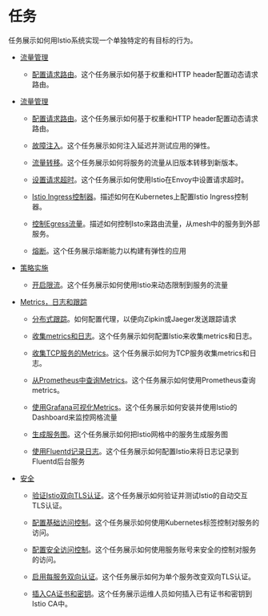# 任务

任务展示如何用Istio系统实现一个单独特定的有目标的行为。

* [流量管理](traffic-management-v1alpha3/index.md)

  * [配置请求路由](traffic-management-v1alpha3/request-routing.md)。这个任务展示如何基于权重和HTTP header配置动态请求路由。

* [流量管理](traffic-management/index.md)

  * [配置请求路由](traffic-management/request-routing.md)。这个任务展示如何基于权重和HTTP header配置动态请求路由。

  * [故障注入](traffic-management/fault-injection.md)。这个任务展示如何注入延迟并测试应用的弹性。

  * [流量转移](traffic-management/traffic-shifting.md)。这个任务展示如何将服务的流量从旧版本转移到新版本。

  * [设置请求超时](traffic-management/request-timeouts.md)。这个任务展示如何使用Istio在Envoy中设置请求超时。

  * [Istio Ingress控制器](traffic-management/ingress.md)。描述如何在Kubernetes上配置Istio Ingress控制器。

  * [控制Egress流量](traffic-management/egress.md)。描述如何控制Isto来路由流量，从mesh中的服务到外部服务。

  * [熔断](traffic-management/circuit-breaking.md)。这个任务展示熔断能力以构建有弹性的应用

* [策略实施](policy-enforcement/index.md)

  * [开启限流](policy-enforcement/rate-limiting.md)。这个任务展示如何使用Istio来动态限制到服务的流量

* [Metrics，日志和跟踪](telemetry/index.md)

  * [分布式跟踪](telemetry/distributed-tracing.md)。如何配置代理，以便向Zipkin或Jaeger发送跟踪请求

  * [收集metrics和日志](telemetry/metrics-logs.md)。这个任务展示如何配置Istio来收集metrics和日志。

  * [收集TCP服务的Metrics](telemetry/tcp-metrics.md)。这个任务展示如何为TCP服务收集metrics和日志。

  * [从Prometheus中查询Metrics](telemetry/querying-metrics.md)。这个任务展示如何使用Prometheus查询metrics。

  * [使用Grafana可视化Metrics](telemetry/using-istio-dashboard.md)。这个任务展示如何安装并使用Istio的Dashboard来监控网格流量

  * [生成服务图](telemetry/servicegraph.md)。这个任务展示如何把Istio网格中的服务生成服务图

  * [使用Fluentd记录日志](telemetry/fluentd.md)。这个任务展示如何配置Istio来将日志记录到Fluentd后台服务

* [安全](security/index.md)

  * [验证Istio双向TLS认证](security/mutual-tls.md)。这个任务展示如何验证并测试Istio的自动交互TLS认证。

  * [配置基础访问控制](security/basic-access-control.md)。这个任务展示如何使用Kubernetes标签控制对服务的访问。

  * [配置安全访问控制](security/secure-access-control.md)。这个任务展示如何使用服务账号来安全的控制对服务的访问。

  * [启用每服务双向认证](security/per-service-mtls.md)。这个任务展示如何为单个服务改变双向TLS认证。

  * [插入CA证书和密钥](security/plugin-ca-cert.md)。这个任务展示运维人员如何插入已有证书和密钥到Istio CA中。